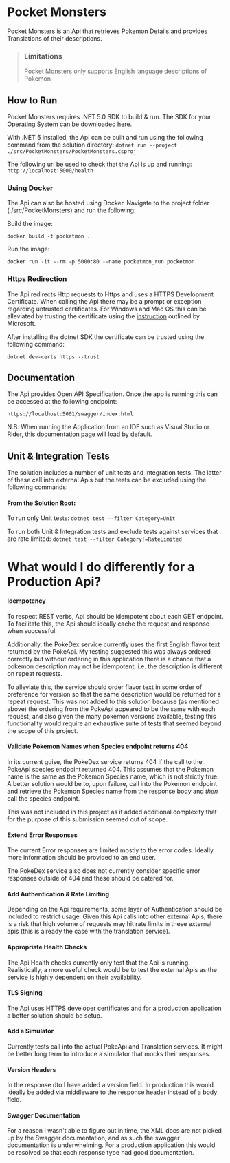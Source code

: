 # Pocket Monsters
Pocket Monsters is an Api that retrieves Pokemon Details and provides Translations of their descriptions.

>### Limitations
>Pocket Monsters only supports English language descriptions of Pokemon

## How to Run
Pocket Monsters requires .NET 5.0 SDK to build & run. The SDK for your Operating System can be downloaded [here](https://dotnet.microsoft.com/download). 

With .NET 5 installed, the Api can be built and run using the following command from the solution directory:
`dotnet run --project ./src/PocketMonsters/PocketMonsters.csproj`

The following url be used to check that the Api is up and running: `http://localhost:5000/health`

### Using Docker
The Api can also be hosted using Docker. Navigate to the project folder (./src/PocketMonsters) and run the following:

Build the image:

`docker build -t pocketmon .`

Run the image:

`docker run -it --rm -p 5000:80 --name pocketmon_run pocketmon`

### Https Redirection
The Api redirects Http requests to Https and uses a HTTPS Development Certificate. 
When calling the Api there may be a prompt or exception regarding untrusted certificates.
For Windows and Mac OS this can be alleviated by trusting the certificate using the 
[instruction](https://docs.microsoft.com/en-us/aspnet/core/security/enforcing-ssl?view=aspnetcore-5.0&tabs=visual-studio#trust-the-aspnet-core-https-development-certificate-on-windows-and-macos) outlined by Microsoft.

After installing the dotnet SDK the certificate can be trusted using the following command: 

`dotnet dev-certs https --trust`

## Documentation

The Api provides Open API Specification. Once the app is running this can be accessed at the following endpoint: 

`https://localhost:5001/swagger/index.html` 

N.B. When running the Application from an IDE such as Visual Studio or Rider, this documentation page will load by default.

## Unit & Integration Tests

The solution includes a number of unit tests and integration tests. The latter of these call into external Apis but the tests can be excluded using the following commands:

#### From the Solution Root:
To run only Unit tests:
`dotnet test --filter Category=Unit`

To run both Unit & Integration tests and exclude tests against services that are rate limited:
`dotnet test --filter Category!=RateLimited`

# What would I do differently for a Production Api?
#### Idempotency
  To respect REST verbs, Api should be idempotent about each GET endpoint. 
  To facilitate this, the Api should ideally cache the request and response when successful. 
  
Additionally, the PokeDex service currently uses the first English flavor text returned by the PokeApi. My testing suggested this was always ordered correctly but without ordering in this application there is a chance that a pokemon description may not be idempotent; i.e. the description is different on repeat requests.

To alleviate this, the service should order flavor text in some order of preference for version so that the same description would be returned for a repeat request. This was not added to this solution because (as mentioned above) the ordering from the PokeApi appeared to be the same with each request, and also given the many pokemon versions available, testing this functionality would require an exhaustive suite of tests that seemed beyond the scope of this project.

#### Validate Pokemon Names when Species endpoint returns 404
In its current guise, the PokeDex service returns 404 if the call to the PokeApi species endpoint returned 404.
This assumes that the Pokemon name is the same as the Pokemon Species name, which is not strictly true. 
A better solution would be to, upon failure, call into the Pokemon endpoint and retrieve the Pokemon Species name from the response body and _then_ call the species endpoint.

This was not included in this project as it added additional complexity that for the purpose of this submission seemed out of scope.


#### Extend Error Responses
The current Error responses are limited mostly to the error codes. Ideally more information should be provided to an end user.

The PokeDex service also does not currently consider specific error responses outside of 404 and these should be catered for.

#### Add Authentication & Rate Limiting
Depending on the Api requirements, some layer of Authentication should be included to restrict usage. Given this Api calls into other external Apis, there is a risk that high volume of requests may hit rate limits in these external apis (this is already the case with the translation service).

#### Appropriate Health Checks
The Api Health checks currently only test that the Api is running. Realistically, a more useful check would be to test the external Apis as the service is highly dependent on their availability.

#### TLS Signing
The Api uses HTTPS developer certificates and for a production application a better solution should be setup.

#### Add a Simulator
Currently tests call into the actual PokeApi and Translation services. It might be better long term to introduce a simulator that mocks their responses.

#### Version Headers
In the response dto I have added a version field. In production this would ideally be added via middleware to the response header instead of a body field.

#### Swagger Documentation
For a reason I wasn't able to figure out in time, the XML docs are not picked up by the Swagger documentation, and as such the swagger documentation is underwhelming.
For a production application this would be resolved so that each response type had good documentation.